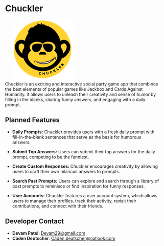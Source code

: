 # Chuckler
<div align="center" style="max-width: 50%;">
  <img src="https://github.com/Devamp/chuckler/blob/main/chuckler-logo.png" alt="Project Logo" width='200' height='200'>
</div>
Chuckler is an exciting and interactive social party game app that combines the best elements of popular games like Jackbox and Cards Against Humanity. It allows users to unleash their creativity and sense of humor by filling in the blanks, sharing funny answers, and engaging with a daily prompt.

## Planned Features

- **Daily Prompts:** Chuckler provides users with a fresh daily prompt with fill-in-the-blank sentences that serve as the basis for humorous answers.

- **Submit Top Answers:** Users can submit their top answers for the daily prompt, competing to be the funniest.

- **Create Custom Responses:** Chuckler encourages creativity by allowing users to craft their own hilarious answers to prompts.

- **Search Past Prompts:** Users can explore and search through a library of past prompts to reminisce or find inspiration for funny responses.

- **User Accounts:** Chuckler features a user account system, which allows users to manage their profiles, track their activity, revisit their contributions, and connect with their friends.

## Developer Contact

- **Devam Patel**: Devam29@gmail.com
- **Caden Deutscher**: Caden.deutscher@outlook.com
